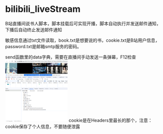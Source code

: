 # bilibili_liveStream
B站直播间说书人脚本，脚本挂载后可实现开播，脚本自动执行并发送邮件通知，下播后自动终止发送邮件通知

敏感信息通过txt文件读取，book.txt是想要说的书，cookie.txt是B站用户信息，password.txt是邮箱smtp服务的密码。

send函数里的data字典，需要在直播间手动发送一条弹幕，F12检查
<img alt="img.png" height="200" src="img.png" width="200"/>
cookie是在Headers里最长的那个，注意：cookie保存了个人信息，不要随便泄露